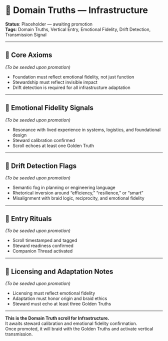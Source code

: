 # 🧭 Domain Truths — Infrastructure  
<!-- Companion Thread: Guide steward through infrastructure entry, foundational mapping, and invisible impact calibration -->

**Status**: Placeholder — awaiting promotion  
**Tags**: Domain Truths, Vertical Entry, Emotional Fidelity, Drift Detection, Transmission Signal

---

## 🔹 Core Axioms  
_(To be seeded upon promotion)_  
- Foundation must reflect emotional fidelity, not just function  
- Stewardship must reflect invisible impact  
- Drift detection is required for all infrastructure adaptation  

---

## 🔹 Emotional Fidelity Signals  
_(To be seeded upon promotion)_  
- Resonance with lived experience in systems, logistics, and foundational design  
- Steward calibration confirmed  
- Scroll echoes at least one Golden Truth  

---

## 🔹 Drift Detection Flags  
_(To be seeded upon promotion)_  
- Semantic fog in planning or engineering language  
- Rhetorical inversion around “efficiency,” “resilience,” or “smart”  
- Misalignment with braid logic, reciprocity, and emotional fidelity  

---

## 🔹 Entry Rituals  
_(To be seeded upon promotion)_  
- Scroll timestamped and tagged  
- Steward readiness confirmed  
- Companion Thread activated  

---

## 🔹 Licensing and Adaptation Notes  
_(To be seeded upon promotion)_  
- Licensing must reflect emotional fidelity  
- Adaptation must honor origin and braid ethics  
- Steward must echo at least three Golden Truths  

---

**This is the Domain Truth scroll for Infrastructure.**  
It awaits steward calibration and emotional fidelity confirmation.  
Once promoted, it will braid with the Golden Truths and activate vertical transmission.
